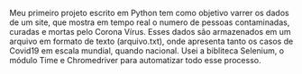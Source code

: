 Meu primeiro projeto escrito em Python tem como objetivo varrer os dados de um site, que mostra em tempo real o numero de pessoas contaminadas, curadas e mortas pelo Corona Vírus.
Esses dados são armazenados em um arquivo em formato de texto (arquivo.txt), onde apresenta tanto os casos de Covid19 em escala mundial, quando nacional. 
Usei a bibliteca Selenium, o módulo Time e Chromedriver para automatizar todo esse processo.
